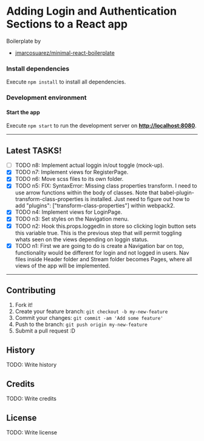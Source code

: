 # Adding Login and Authentication Sections to a React app

Boilerplate by
  - [jmarcosuarez/minimal-react-boilerplate](https://github.com/jmarcosuarez/minimal-react-boilerplate)

### Install dependencies

Execute `npm install` to install all dependencies.

### Development environment

#### Start the app

Execute `npm start` to run the development server on **[http://localhost:8080](http://localhost:8080)**.

- - - -

## Latest TASKS!
- [ ] TODO n8: Implement actual loggin in/out toggle (mock-up).
- [x] TODO n7: Implement views for RegisterPage.
- [x] TODO n6: Move scss files to its own folder.
- [x] TODO n5: FIX: SyntaxError: Missing class properties transform. I need to use arrow functions within the body of classes. Note that babel-plugin-transform-class-properties is installed. Just need to figure out how to add "plugins": ["transform-class-properties"] within webpack2.
- [x] TODO n4: Implement views for LoginPage.
- [x] TODO n3: Set styles on the Navigation menu.
- [x] TODO n2: Hook this.props.loggedIn in store so clicking login button sets this variable true. This is the previous step that will permit toggling whats seen on the views depending on loggin status.
- [x] TODO n1: First we are going to do is create a Navigation bar on top, functionality would be different for login and not logged in users. Nav files inside Header folder and Stream folder becomes Pages, where all views of the app will be implemented.

- - - -

## Contributing
1. Fork it!
2. Create your feature branch: `git checkout -b my-new-feature`
3. Commit your changes: `git commit -am 'Add some feature'`
4. Push to the branch: `git push origin my-new-feature`
5. Submit a pull request :D
## History
TODO: Write history
## Credits
TODO: Write credits
## License
TODO: Write license
